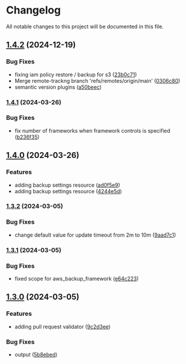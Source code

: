 # Changelog

All notable changes to this project will be documented in this file.

## [1.4.2](https://github.com/axetrading/terraform-aws-axetrading-backup/compare/v1.4.1...v1.4.2) (2024-12-19)

### Bug Fixes

* fixing iam policy restore / backup for s3 ([23b0c71](https://github.com/axetrading/terraform-aws-axetrading-backup/commit/23b0c713806ce2d3efdeeaa3f52dcc80c6d202eb))
* Merge remote-trackng branch 'refs/remotes/origin/main' ([0306c80](https://github.com/axetrading/terraform-aws-axetrading-backup/commit/0306c80b432031e0a2a1a2cf6c3208f02c113c80))
* semantic version plugins ([a50beec](https://github.com/axetrading/terraform-aws-axetrading-backup/commit/a50beecdc3eebd2e2f609d0c732a267a1e6942bb))

### [1.4.1](https://github.com/axetrading/terraform-aws-axetrading-backup/compare/v1.4.0...v1.4.1) (2024-03-26)


### Bug Fixes

* fix number of frameworks when framework controls is specified ([b236f35](https://github.com/axetrading/terraform-aws-axetrading-backup/commit/b236f35ff78f61b87b6af82a2ec9db99aa862019))

## [1.4.0](https://github.com/axetrading/terraform-aws-axetrading-backup/compare/v1.3.2...v1.4.0) (2024-03-26)


### Features

* adding backup settings resource ([ad0f5e9](https://github.com/axetrading/terraform-aws-axetrading-backup/commit/ad0f5e9ffd3c783322b37e44ce816f610c976405))
* adding backup settings resource ([4244e5d](https://github.com/axetrading/terraform-aws-axetrading-backup/commit/4244e5db6fc4f0e32ac828848561328cfa2b9697))

### [1.3.2](https://github.com/axetrading/terraform-aws-axetrading-backup/compare/v1.3.1...v1.3.2) (2024-03-05)


### Bug Fixes

* change default value for update timeout from 2m to 10m ([9aad7c1](https://github.com/axetrading/terraform-aws-axetrading-backup/commit/9aad7c1e6db4b72e261af6ce0e1cc52872eafa02))

### [1.3.1](https://github.com/axetrading/terraform-aws-axetrading-backup/compare/v1.3.0...v1.3.1) (2024-03-05)


### Bug Fixes

* fixed scope for aws_backup_framework ([e64c223](https://github.com/axetrading/terraform-aws-axetrading-backup/commit/e64c223ab167b108d01a63739d2ca6f9f1d747db))

## [1.3.0](https://github.com/axetrading/terraform-aws-axetrading-backup/compare/v1.2.2...v1.3.0) (2024-03-05)


### Features

* adding pull request validator ([9c2d3ee](https://github.com/axetrading/terraform-aws-axetrading-backup/commit/9c2d3eef49507632967992c0b00bf8d150e6f6e3))


### Bug Fixes

* output ([5b8ebed](https://github.com/axetrading/terraform-aws-axetrading-backup/commit/5b8ebed50d36b491024ffecf5603c450d51d7e75))
